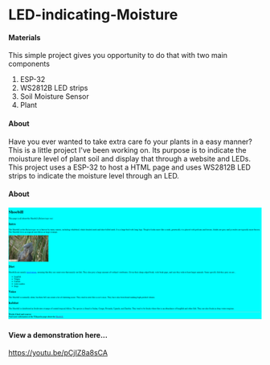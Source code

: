 # LED-indicating-Moisture

#### Materials
This simple project gives you opportunity to do that with two main components 
  1. ESP-32
  2. WS2812B LED strips
  3. Soil Moisture Sensor
  4. Plant
 

#### About
Have you ever wanted to take extra care fo your plants in a easy manner? This is a little project I've been working on. Its purpose is to indicate the moiusture level of plant soil and display that through a website and LEDs. This project uses a ESP-32 to host a HTML page and uses WS2812B LED strips to indicate the moisture level through an LED. 

#### About
![This is an image](https://github.com/AlexN0va/AnimalPageWebsite/blob/main/Screenshot%202023-02-06%20185011.png)

#### View a demonstration here...
https://youtu.be/pCjIZ8a8sCA
